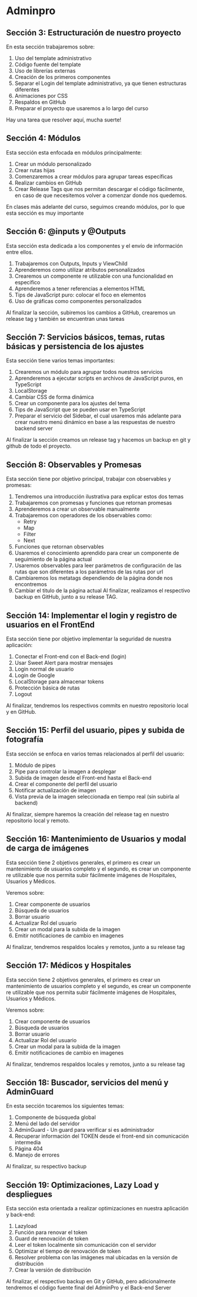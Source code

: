 # Adminpro

## Sección 3: Estructuración de nuestro proyecto

En esta sección trabajaremos sobre:

1. Uso del template administrativo
1. Código fuente del template
1. Uso de librerías externas
1. Creación de los primeros componentes
1. Separar el Login del template administrativo, ya que tienen estructuras diferentes
1. Animaciones por CSS
1. Respaldos en GitHub
1. Preparar el proyecto que usaremos a lo largo del curso

Hay una tarea que resolver aquí, mucha suerte!

## Sección 4: Módulos

Esta sección esta enfocada en módulos principalmente:

1. Crear un módulo personalizado
1. Crear rutas hijas
1. Comenzaremos a crear módulos para agrupar tareas específicas
1. Realizar cambios en GitHub
1. Crear Release Tags que nos permitan descargar el código fácilmente, en caso de que necesitemos volver a comenzar donde nos quedemos.

En clases más adelante del curso, seguimos creando módulos, por lo que esta sección es muy importante

## Sección 6: @inputs y @Outputs

Esta sección esta dedicada a los componentes y el envío de información entre ellos.

1. Trabajaremos con Outputs, Inputs y ViewChild
1. Aprenderemos como utilizar atributos personalizados
1. Crearemos un componente re utilizable con una funcionalidad en especifico
1. Aprenderemos a tener referencias a elementos HTML
1. Tips de JavaScript puro: colocar el foco en elementos
1. Uso de gráficas como componentes personalizados

Al finalizar la sección, subiremos los cambios a GitHub, crearemos un release tag y también se encuentran unas tareas

## Sección 7: Servicios básicos, temas, rutas básicas y persistencia de los ajustes

Esta sección tiene varios temas importantes:

1. Crearemos un módulo para agrupar todos nuestros servicios
1. Aprenderemos a ejecutar scripts en archivos de JavaScript puros, en TypeScript
1. LocalStorage
1. Cambiar CSS de forma dinámica
1. Crear un componente para los ajustes del tema
1. Tips de JavaScript que se pueden usar en TypeScript
1. Preparar el servicio del Sidebar, el cual usaremos más adelante para crear nuestro menú dinámico en base a las respuestas de nuestro backend server

Al finalizar la sección creamos un release tag y hacemos un backup en git y github de todo el proyecto.

## Sección 8: Observables y Promesas

Esta sección tiene por objetivo principal, trabajar con observables y promesas:

1. Tendremos una introducción ilustrativa para explicar estos dos temas
1. Trabajaremos con promesas y funciones que retornan promesas
1. Aprenderemos a crear un observable manualmente
1. Trabajaremos con operadores de los observables como:
   - Retry
   - Map
   - Filter
   - Next
1. Funciones que retornan observables
1. Usaremos el conocimiento aprendido para crear un componente de seguimiento de la página actual
1. Usaremos observables para leer parámetros de configuración de las rutas que son diferentes a los parámetros de las rutas por url
1. Cambiaremos los metatags dependiendo de la página donde nos encontremos
1. Cambiar el titulo de la página actual
Al finalizar, realizamos el respectivo backup en GitHub, junto a su release TAG.

## Sección 14: Implementar el login y registro de usuarios en el FrontEnd

Esta sección tiene por objetivo implementar la seguridad de nuestra aplicación:

1. Conectar el Front-end con el Back-end (login)
1. Usar Sweet Alert para mostrar mensajes
1. Login normal de usuario
1. Login de Google
1. LocalStorage para almacenar tokens
1. Protección básica de rutas
1. Logout

Al finalizar, tendremos los respectivos commits en nuestro repositorio local y en GitHub.

## Sección 15: Perfil del usuario, pipes y subida de fotografía

Esta sección se enfoca en varios temas relacionados al perfil del usuario:

1. Módulo de pipes 
1. Pipe para controlar la imagen a desplegar
1. Subida de imagen desde el Front-end hasta el Back-end
1. Crear el componente del perfil del usuario
1. Notificar actualización de imagen
1. Vista previa de la imagen seleccionada en tiempo real (sin subirla al backend)

Al finalizar, siempre haremos la creación del release tag en nuestro repositorio local y remoto.

## Sección 16: Mantenimiento de Usuarios y modal de carga de imágenes

Esta sección tiene 2 objetivos generales, el primero es crear un mantenimiento de usuarios completo y el segundo, es crear un componente re utilizable que nos permita subir fácilmente imágenes de Hospitales, Usuarios y Médicos.

Veremos sobre:

1. Crear componente de usuarios
1. Búsqueda de usuarios
1. Borrar usuario
1. Actualizar Rol del usuario
1. Crear un modal para la subida de la imagen
1. Emitir notificaciones de cambio en imagenes

Al finalizar, tendremos respaldos locales y remotos, junto a su release tag

## Sección 17: Médicos y Hospitales

Esta sección tiene 2 objetivos generales, el primero es crear un mantenimiento de usuarios completo y el segundo, es crear un componente re utilizable que nos permita subir fácilmente imágenes de Hospitales, Usuarios y Médicos.

Veremos sobre:

1. Crear componente de usuarios
1. Búsqueda de usuarios
1. Borrar usuario
1. Actualizar Rol del usuario
1. Crear un modal para la subida de la imagen
1. Emitir notificaciones de cambio en imagenes

Al finalizar, tendremos respaldos locales y remotos, junto a su release tag

## Sección 18: Buscador, servicios del menú y AdminGuard

En esta sección tocaremos los siguientes temas:

1. Componente de búsqueda global
1. Menú del lado del servidor
1. AdminGuard - Un guard para verificar si es administrador
1. Recuperar información del TOKEN desde el front-end sin comunicación intermedia
1. Página 404
1. Manejo de errores

Al finalizar, su respectivo backup

## Sección 19: Optimizaciones, Lazy Load y despliegues

Esta sección esta orientada a realizar optimizaciones en nuestra aplicación y back-end:

1. Lazyload
1. Función para renovar el token
1. Guard de renovación de token
1. Leer el token localmente sin comunicación con el servidor
1. Optimizar el tiempo de renovación de token
1. Resolver problema con las imágenes mal ubicadas en la versión de distribución
1. Crear la versión de distribución

Al finalizar, el respectivo backup en Git y GitHub, pero adicionalmente tendremos el código fuente final del AdminPro y el Back-end Server
